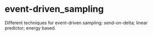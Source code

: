 # event-driven_sampling
Different techniques for event-driven sampling: send-on-delta; linear predictor; energy based.
